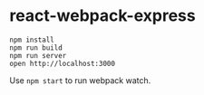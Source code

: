 react-webpack-express
=====================

```
npm install
npm run build
npm run server
open http://localhost:3000
```
Use `npm start` to run webpack watch.


